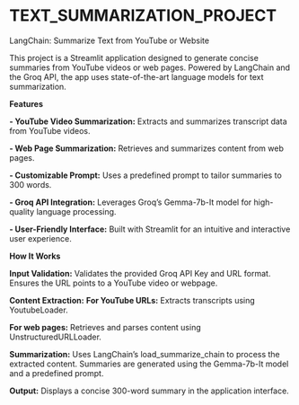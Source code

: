 # TEXT_SUMMARIZATION_PROJECT
LangChain: Summarize Text from YouTube or Website

This project is a Streamlit application designed to generate concise summaries from YouTube videos or web pages. Powered by LangChain and the Groq API, the app uses state-of-the-art language models for text summarization.

**Features**

**- YouTube Video Summarization:** Extracts and summarizes transcript data from YouTube videos.

**- Web Page Summarization:** Retrieves and summarizes content from web pages.

**- Customizable Prompt:** Uses a predefined prompt to tailor summaries to 300 words.

**- Groq API Integration:** Leverages Groq’s Gemma-7b-It model for high-quality language processing.

**- User-Friendly Interface:** Built with Streamlit for an intuitive and interactive user experience.

**How It Works**

**Input Validation:**
Validates the provided Groq API Key and URL format.
Ensures the URL points to a YouTube video or webpage.

**Content Extraction:**
**For YouTube URLs:** Extracts transcripts using YoutubeLoader.

**For web pages:** Retrieves and parses content using UnstructuredURLLoader.

**Summarization:**
Uses LangChain’s load_summarize_chain to process the extracted content.
Summaries are generated using the Gemma-7b-It model and a predefined prompt.

**Output:**
Displays a concise 300-word summary in the application interface.
